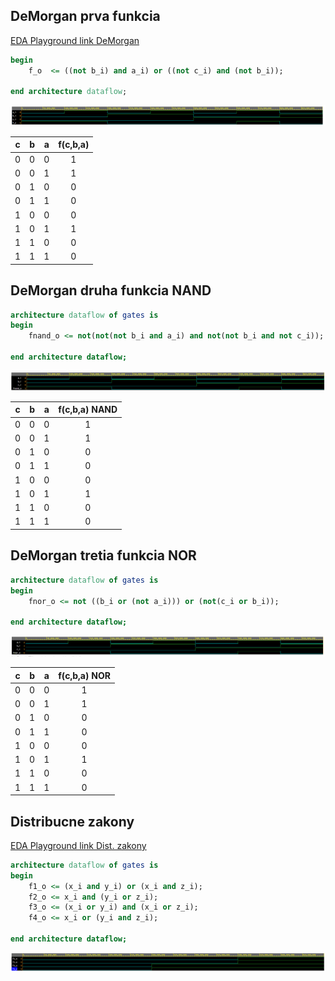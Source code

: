 
## DeMorgan prva funkcia

[EDA Playground link DeMorgan](https://www.edaplayground.com/x/8LrZ)

```vhdl
begin
    f_o  <= ((not b_i) and a_i) or ((not c_i) and (not b_i));
    
end architecture dataflow;
```
![Simulacia DeMorgan prvej funkcie](images/simFDmor.png)


| **c** | **b** |**a** | **f(c,b,a)** |
| :-: | :-: | :-: | :-: |
| 0 | 0 | 0 | 1 |
| 0 | 0 | 1 | 1 |
| 0 | 1 | 0 | 0 |
| 0 | 1 | 1 | 0 |
| 1 | 0 | 0 | 0 |
| 1 | 0 | 1 | 1 |
| 1 | 1 | 0 | 0 |
| 1 | 1 | 1 | 0 |

## DeMorgan druha funkcia NAND

```vhdl
architecture dataflow of gates is
begin
    fnand_o <= not(not(not b_i and a_i) and not(not b_i and not c_i));

end architecture dataflow;
```

![Simulacia DeMorgan NAND](images/simFDmorNAND.png)

| **c** | **b** |**a** | **f(c,b,a) NAND** |
| :-: | :-: | :-: | :-: |
| 0 | 0 | 0 | 1 |
| 0 | 0 | 1 | 1 |
| 0 | 1 | 0 | 0 |
| 0 | 1 | 1 | 0 |
| 1 | 0 | 0 | 0 |
| 1 | 0 | 1 | 1 |
| 1 | 1 | 0 | 0 |
| 1 | 1 | 1 | 0 |

## DeMorgan tretia funkcia NOR 

```vhdl
architecture dataflow of gates is
begin
    fnor_o <= not ((b_i or (not a_i))) or (not(c_i or b_i));

end architecture dataflow;
```

![Simulacia DeMorgan NOR](images/simFDmorNOR.png)

| **c** | **b** |**a** | **f(c,b,a) NOR** |
| :-: | :-: | :-: | :-: |
| 0 | 0 | 0 | 1 |
| 0 | 0 | 1 | 1 |
| 0 | 1 | 0 | 0 |
| 0 | 1 | 1 | 0 |
| 1 | 0 | 0 | 0 |
| 1 | 0 | 1 | 1 |
| 1 | 1 | 0 | 0 |
| 1 | 1 | 1 | 0 |

## Distribucne zakony

[EDA Playground link Dist. zakony](https://www.edaplayground.com/x/8rQJ)


```vhdl
architecture dataflow of gates is
begin
    f1_o <= (x_i and y_i) or (x_i and z_i);
	f2_o <= x_i and (y_i or z_i);
	f3_o <= (x_i or y_i) and (x_i or z_i);
	f4_o <= x_i or (y_i and z_i);

end architecture dataflow;
```

![Simulacia DeMorgan NAND](images/distzak.png)





